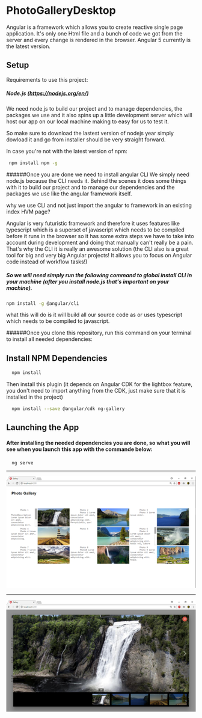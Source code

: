 # PhotoGalleryDesktop

Angular is a framework which allows you to create reactive single page application.  It's only one Html file and a bunch of code we got from the server and every change is rendered in the browser. Angular 5 currently is the latest version. 

## Setup

Requirements to use this project:

##### Node.js (https://nodejs.org/en/)

We need  node.js to build our project and to manage dependencies, the packages we use and it also spins up a little development server which will host our app on our local machine making to easy for us to test it. 

So make sure to download the lastest version of nodejs year simply dowload it and go from installer should be very straight forward.

In case you're not with the latest version of npm:
```sh
 npm install npm -g  
```

######Once you are done we need to install angular CLI 
We simply need node.js because the CLI needs it. Behind the scenes it does some things with it to build our project and to manage our dependencies and the packages we use like the angular framework itself.

why we use CLI and not just import the angular to framework in an existing index HVM  page?

Angular is very futuristic framework and therefore it uses features like typescript which is 
a superset  of javascript which needs to be compiled before it runs in the browser so it has some extra steps we have to take into account during development and doing that manually can't really be a pain. That's why the CLI it is really an awesome solution (the CLI also is a great tool for big and very big Angular projects! It allows you to focus on Angular code instead of workflow tasks!)

##### So we will need simply run the following command to global install CLI in your machine (after you install node.js that's important on your machine).
```sh
npm install -g @angular/cli
```
what this will do is it will build all our source code as or uses typescript which needs to be compiled to javascript.

######Once you clone this repository, run this command on your terminal to install all needed dependencies:
## Install NPM Dependencies

```sh
  npm install
```

Then install this plugin (it depends on Angular CDK for the lightbox feature, you don't need to import anything from the CDK, just make sure that it is installed in the project)
```sh
  npm install --save @angular/cdk ng-gallery
```

## Launching the App
#### After installing the needed dependencies you are done, so what you will see when you launch this app with the commande below:

```sh
  ng serve 
```
__________________________________________________________________________________________________________________
![alt tag](https://raw.githubusercontent.com/jesuiselle/PhotoGalleryDesktop/master/src/assets/picture1.PNG?token=AQnl8Tm1Yl78eJmsH-XCxL0qttS-HEtHks5avSCYwA%3D%3D)
__________________________________________________________________________________________________________________

![alt tag](https://raw.githubusercontent.com/jesuiselle/PhotoGalleryDesktop/master/src/assets/picture2.PNG?token=AQnl8Tm1Yl78eJmsH-XCxL0qttS-HEtHks5avSCYwA%3D%3D)
